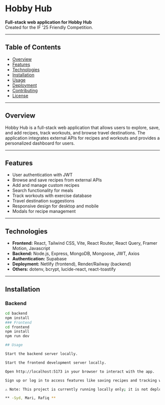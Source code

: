 # Hobby Hub

**Full-stack web application for Hobby Hub**  
Created for the IF '25 Friendly Competition.

---

## Table of Contents
- [Overview](#overview)
- [Features](#features)
- [Technologies](#technologies)
- [Installation](#installation)
- [Usage](#usage)
- [Deployment](#deployment)
- [Contributing](#contributing)
- [License](#license)

---

## Overview
Hobby Hub is a full-stack web application that allows users to explore, save, and add recipes, track workouts, and browse travel destinations. The application integrates external APIs for recipes and workouts and provides a personalized dashboard for users.  

---

## Features
- User authentication with JWT
- Browse and save recipes from external APIs
- Add and manage custom recipes
- Search functionality for meals
- Track workouts with exercise database
- Travel destination suggestions
- Responsive design for desktop and mobile
- Modals for recipe management

---

## Technologies
- **Frontend:** React, Tailwind CSS, Vite, React Router, React Query, Framer Motion, Javascript
- **Backend:** Node.js, Express, MongoDB, Mongoose, JWT, Axios
- **Authentication:** Supabase
- **Deployment:** Netlify (frontend), Render/Railway (backend)
- **Others:** dotenv, bcrypt, lucide-react, react-toastify

---

## Installation

### Backend
```bash
cd backend
npm install
### Frontend
cd frontend
npm install
npm run dev

## Usage

Start the backend server locally.

Start the frontend development server locally.

Open http://localhost:5173 in your browser to interact with the app.

Sign up or log in to access features like saving recipes and tracking workouts.

⚠️ Note: This project is currently running locally only; it is not deployed on Netlify, Render, or any other hosting platform.

** -Syd, Mari, Rafiq **




